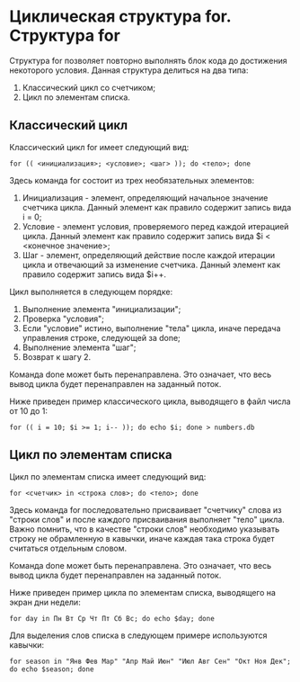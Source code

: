 Циклическая структура for.
Структура for
=============

Структура for позволяет повторно выполнять блок кода до достижения некоторого условия. Данная структура делиться на два типа:

1. Классический цикл со счетчиком;
1. Цикл по элементам списка.

Классический цикл
-----------------

Классический цикл for имеет следующий вид:

  `for (( <инициализация>; <условие>; <шаг> )); do
    <тело>;
  done`

Здесь команда for состоит из трех необязательных элементов:

1. Инициализация - элемент, определяющий начальное значение счетчика цикла. Данный элемент как правило содержит запись вида i = 0;
1. Условие - элемент условия, проверяемого перед каждой итерацией цикла. Данный элемент как правило содержит запись вида $i < <конечное значение>;
1. Шаг - элемент, определяющий действие после каждой итерации цикла и отвечающий за изменение счетчика. Данный элемент как правило содержит запись вида $i++.

Цикл выполняется в следующем порядке:

1. Выполнение элемента "инициализации";
1. Проверка "условия";
1. Если "условие" истино, выполнение "тела" цикла, иначе передача управления строке, следующей за done;
1. Выполнение элемента "шаг";
1. Возврат к шагу 2.

Команда done может быть перенаправлена. Это означает, что весь вывод цикла будет перенаправлен на заданный поток.

Ниже приведен пример классического цикла, выводящего в файл числа от 10 до 1:

  `for (( i = 10; $i >= 1; i-- )); do
    echo $i;
  done > numbers.db`

Цикл по элементам списка
------------------------

Цикл по элементам списка имеет следующий вид:

  `for <счетчик> in <строка слов>; do
    <тело>;
  done`

Здесь команда for последовательно присваивает "счетчику" слова из "строки слов" и после каждого присваивания выполняет "тело" цикла. Важно помнить, что в качестве "строки слов" необходимо указывать строку не обрамленную в кавычки, иначе каждая така строка будет считаться отдельным словом.

Команда done может быть перенаправлена. Это означает, что весь вывод цикла будет перенаправлен на заданный поток.

Ниже приведен пример цикла по элементам списка, выводящего на экран дни недели:

  `for day in Пн Вт Ср Чт Пт Сб Вс; do
    echo $day;
  done`

Для выделения слов списка в следующем примере используются кавычки:

  `for season in "Янв Фев Мар" "Апр Май Июн" "Июл Авг Сен" "Окт Ноя Дек"; do
    echo $season;
  done`
